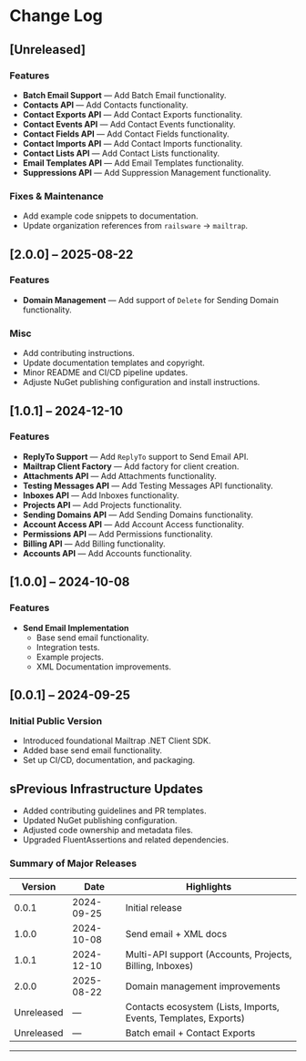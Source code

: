 # Change Log

## [Unreleased]

### Features
- **Batch Email Support** — Add Batch Email functionality.
- **Contacts API** — Add Contacts functionality.
- **Contact Exports API** — Add Contact Exports functionality.
- **Contact Events API** — Add Contact Events functionality.
- **Contact Fields API** — Add Contact Fields functionality.
- **Contact Imports API** — Add Contact Imports  functionality.
- **Contact Lists API** — Add Contact Lists functionality.
- **Email Templates API** — Add Email Templates functionality.
- **Suppressions API** — Add Suppression Management functionality.

### Fixes & Maintenance
- Add example code snippets to documentation.
- Update organization references from `railsware` → `mailtrap`.


## [2.0.0] – 2025-08-22

### Features
- **Domain Management** — Add support of `Delete` for Sending Domain functionality.

### Misc
- Add contributing instructions.
- Update documentation templates and copyright.
- Minor README and CI/CD pipeline updates.
- Adjuste NuGet publishing configuration and install instructions.


## [1.0.1] – 2024-12-10

### Features
- **ReplyTo Support** — Add `ReplyTo` support to Send Email API.
- **Mailtrap Client Factory** — Add factory for client creation.
- **Attachments API** — Add Attachments functionality.
- **Testing Messages API** — Add Testing Messages API functionality.
- **Inboxes API** — Add Inboxes functionality.
- **Projects API** — Add Projects functionality.
- **Sending Domains API** — Add Sending Domains functionality.
- **Account Access API** — Add Account Access functionality.
- **Permissions API** — Add Permissions functionality.
- **Billing API** — Add Billing functionality.
- **Accounts API** — Add Accounts functionality.


## [1.0.0] – 2024-10-08

### Features
- **Send Email Implementation**
  - Base send email functionality.
  - Integration tests.
  - Example projects.
  - XML Documentation improvements.


## [0.0.1] – 2024-09-25

### Initial Public Version
- Introduced foundational Mailtrap .NET Client SDK.
- Added base send email functionality.
- Set up CI/CD, documentation, and packaging.


## sPrevious Infrastructure Updates
- Added contributing guidelines and PR templates.
- Updated NuGet publishing configuration.
- Adjusted code ownership and metadata files.
- Upgraded FluentAssertions and related dependencies.

### Summary of Major Releases

| Version | Date       | Highlights |
|----------|------------|-------------|
| 0.0.1 | 2024-09-25 | Initial release |
| 1.0.0 | 2024-10-08 | Send email + XML docs |
| 1.0.1 | 2024-12-10 | Multi-API support (Accounts, Projects, Billing, Inboxes) |
| 2.0.0 | 2025-08-22 | Domain management improvements |
| Unreleased | — | Contacts ecosystem (Lists, Imports, Events, Templates, Exports) |
| Unreleased | — | Batch email + Contact Exports |

---
